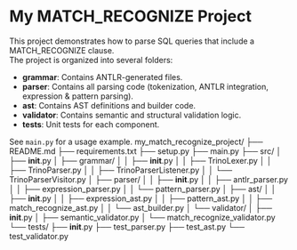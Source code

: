 # My MATCH_RECOGNIZE Project

This project demonstrates how to parse SQL queries that include a MATCH_RECOGNIZE clause.  
The project is organized into several folders:
- **grammar**: Contains ANTLR-generated files.
- **parser**: Contains all parsing code (tokenization, ANTLR integration, expression & pattern parsing).
- **ast**: Contains AST definitions and builder code.
- **validator**: Contains semantic and structural validation logic.
- **tests**: Unit tests for each component.

See `main.py` for a usage example.
my_match_recognize_project/
├── README.md
├── requirements.txt
├── setup.py
├── main.py
├── src/
│   ├── __init__.py
│   ├── grammar/
│   │   ├── __init__.py
│   │   ├── TrinoLexer.py
│   │   ├── TrinoParser.py
│   │   ├── TrinoParserListener.py
│   │   └── TrinoParserVisitor.py
│   ├── parser/
│   │   ├── __init__.py
│   │   ├── antlr_parser.py
│   │   ├── expression_parser.py
│   │   └── pattern_parser.py
│   ├── ast/
│   │   ├── __init__.py
│   │   ├── expression_ast.py
│   │   ├── pattern_ast.py
│   │   ├── match_recognize_ast.py
│   │   └── ast_builder.py
│   └── validator/
│       ├── __init__.py
│       ├── semantic_validator.py
│       └── match_recognize_validator.py
└── tests/
    ├── __init__.py
    ├── test_parser.py
    ├── test_ast.py
    └── test_validator.py
